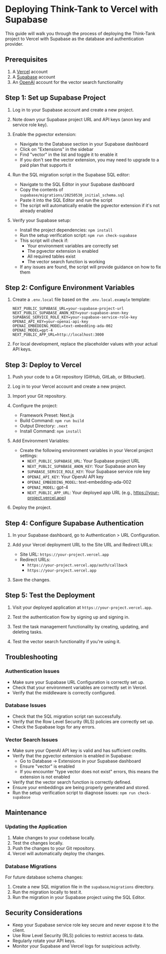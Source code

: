 # Deploying Think-Tank to Vercel with Supabase

This guide will walk you through the process of deploying the Think-Tank project to Vercel with Supabase as the database and authentication provider.

## Prerequisites

1. A [Vercel](https://vercel.com) account
2. A [Supabase](https://supabase.com) account
3. An [OpenAI](https://openai.com) account for the vector search functionality

## Step 1: Set up Supabase Project

1. Log in to your Supabase account and create a new project.
2. Note down your Supabase project URL and API keys (anon key and service role key).
3. Enable the pgvector extension:
   - Navigate to the Database section in your Supabase dashboard
   - Click on "Extensions" in the sidebar
   - Find "vector" in the list and toggle it to enable it
   - If you don't see the vector extension, you may need to upgrade to a paid plan that supports it
4. Run the SQL migration script in the Supabase SQL editor:
   - Navigate to the SQL Editor in your Supabase dashboard
   - Copy the contents of `supabase/migrations/20250530_initial_schema.sql`
   - Paste it into the SQL Editor and run the script
   - The script will automatically enable the pgvector extension if it's not already enabled

5. Verify your Supabase setup:
   - Install the project dependencies: `npm install`
   - Run the setup verification script: `npm run check-supabase`
   - This script will check if:
     - Your environment variables are correctly set
     - The pgvector extension is enabled
     - All required tables exist
     - The vector search function is working
   - If any issues are found, the script will provide guidance on how to fix them

## Step 2: Configure Environment Variables

1. Create a `.env.local` file based on the `.env.local.example` template:
   ```
   NEXT_PUBLIC_SUPABASE_URL=your-supabase-project-url
   NEXT_PUBLIC_SUPABASE_ANON_KEY=your-supabase-anon-key
   SUPABASE_SERVICE_ROLE_KEY=your-supabase-service-role-key
   OPENAI_API_KEY=your-openai-api-key
   OPENAI_EMBEDDING_MODEL=text-embedding-ada-002
   OPENAI_MODEL=gpt-4
   NEXT_PUBLIC_APP_URL=http://localhost:3000
   ```

2. For local development, replace the placeholder values with your actual API keys.

## Step 3: Deploy to Vercel

1. Push your code to a Git repository (GitHub, GitLab, or Bitbucket).

2. Log in to your Vercel account and create a new project.

3. Import your Git repository.

4. Configure the project:
   - Framework Preset: Next.js
   - Build Command: `npm run build`
   - Output Directory: `.next`
   - Install Command: `npm install`

5. Add Environment Variables:
   - Create the following environment variables in your Vercel project settings:
     - `NEXT_PUBLIC_SUPABASE_URL`: Your Supabase project URL
     - `NEXT_PUBLIC_SUPABASE_ANON_KEY`: Your Supabase anon key
     - `SUPABASE_SERVICE_ROLE_KEY`: Your Supabase service role key
     - `OPENAI_API_KEY`: Your OpenAI API key
     - `OPENAI_EMBEDDING_MODEL`: text-embedding-ada-002
     - `OPENAI_MODEL`: gpt-4
     - `NEXT_PUBLIC_APP_URL`: Your deployed app URL (e.g., https://your-project.vercel.app)

6. Deploy the project.

## Step 4: Configure Supabase Authentication

1. In your Supabase dashboard, go to Authentication > URL Configuration.

2. Add your Vercel deployment URL to the Site URL and Redirect URLs:
   - Site URL: `https://your-project.vercel.app`
   - Redirect URLs: 
     - `https://your-project.vercel.app/auth/callback`
     - `https://your-project.vercel.app`

3. Save the changes.

## Step 5: Test the Deployment

1. Visit your deployed application at `https://your-project.vercel.app`.

2. Test the authentication flow by signing up and signing in.

3. Test the task management functionality by creating, updating, and deleting tasks.

4. Test the vector search functionality if you're using it.

## Troubleshooting

### Authentication Issues

- Make sure your Supabase URL Configuration is correctly set up.
- Check that your environment variables are correctly set in Vercel.
- Verify that the middleware is correctly configured.

### Database Issues

- Check that the SQL migration script ran successfully.
- Verify that the Row Level Security (RLS) policies are correctly set up.
- Check the Supabase logs for any errors.

### Vector Search Issues

- Make sure your OpenAI API key is valid and has sufficient credits.
- Verify that the pgvector extension is enabled in Supabase:
  - Go to Database → Extensions in your Supabase dashboard
  - Ensure "vector" is enabled
  - If you encounter "type vector does not exist" errors, this means the extension is not enabled
- Verify that the vector search function is correctly defined.
- Ensure your embeddings are being properly generated and stored.
- Run the setup verification script to diagnose issues: `npm run check-supabase`

## Maintenance

### Updating the Application

1. Make changes to your codebase locally.
2. Test the changes locally.
3. Push the changes to your Git repository.
4. Vercel will automatically deploy the changes.

### Database Migrations

For future database schema changes:

1. Create a new SQL migration file in the `supabase/migrations` directory.
2. Run the migration locally to test it.
3. Run the migration in your Supabase project using the SQL Editor.

## Security Considerations

- Keep your Supabase service role key secure and never expose it to the client.
- Use Row Level Security (RLS) policies to restrict access to data.
- Regularly rotate your API keys.
- Monitor your Supabase and Vercel logs for suspicious activity.